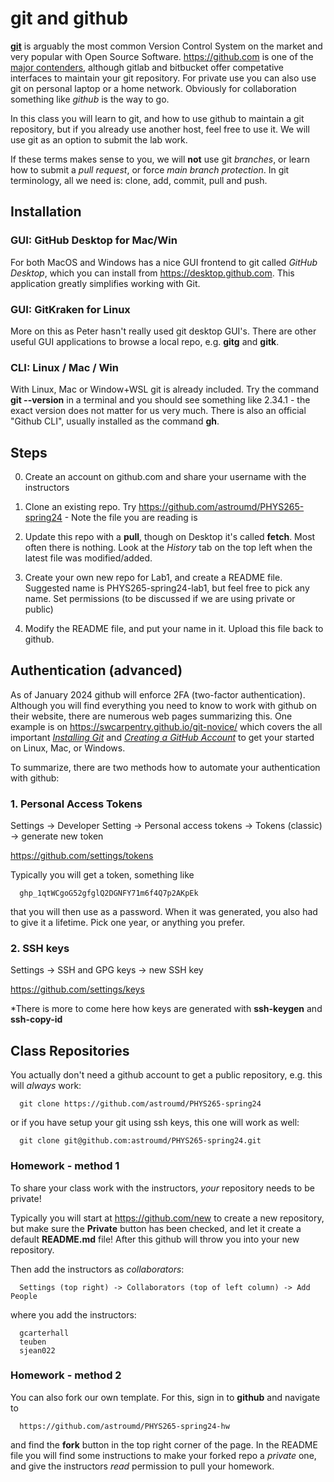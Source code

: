 # git and github

[**git**](https://xkcd.com/1597/) is arguably the most common Version
Control System on the market and very popular with Open Source
Software. https://github.com is one of the [major
contenders](https://en.wikipedia.org/wiki/Comparison_of_source-code-hosting_facilities),
although gitlab and bitbucket offer competative interfaces to maintain
your git repository. For private use you can also use git on
personal laptop or a home network. Obviously for collaboration something
like *github* is the way to go.

In this class you will learn to git, and how to use github to maintain a
git repository, but if you already use another host, feel free to use
it. We will use git as an option to submit the lab work.

If these terms makes sense to you, we will **not** use git *branches*, or
learn how to submit a *pull request*, or force *main branch protection*.
In git terminology, all we need is:  clone, add, commit, pull and push.

## Installation

### GUI: GitHub Desktop for Mac/Win

For both MacOS and Windows has a nice GUI frontend to git called *GitHub Desktop*, which you can install
from https://desktop.github.com.  This application greatly simplifies working with Git.

### GUI: GitKraken for Linux

More on this as Peter hasn't really used git desktop GUI's.  There are other useful
GUI applications to browse a local repo, e.g. **gitg** and **gitk**.

### CLI: Linux / Mac / Win

With Linux, Mac or Window+WSL git is already included. Try the command **git --version** in
a terminal and you should see something like 2.34.1 - the exact version does not matter for
us very much. There is also an official "Github CLI", usually installed as the command
**gh**.


## Steps

0. Create an account on github.com and share your username with the instructors

1. Clone an existing repo.   Try https://github.com/astroumd/PHYS265-spring24  - Note the file you are
   reading is

2. Update this repo with a **pull**, though on Desktop it's called **fetch**. Most often there is nothing.
   Look at the *History* tab
   on the top left when the latest file was modified/added.

3. Create your own new repo for Lab1, and create a README file. Suggested name is PHYS265-spring24-lab1,
   but feel free to pick any name.
   Set permissions (to be discussed if we are using private or public)

4. Modify the README file, and put your name in it.  Upload this file back to github.


## Authentication (advanced)

As of January 2024 github will enforce 2FA (two-factor authentication). Although you will find
everything you need to know to work with github on their website, there are numerous
web pages summarizing this. One example is on https://swcarpentry.github.io/git-novice/ which
covers the all important
[*Installing Git*](https://swcarpentry.github.io/git-novice/#installing-git)
and
[*Creating a GitHub Account*](https://swcarpentry.github.io/git-novice/#creating-a-github-account)
to get your started on Linux, Mac, or Windows.

To summarize, there are two methods how to automate your authentication with github:

### 1. Personal Access Tokens

Settings -> Developer Setting  -> Personal access tokens -> Tokens (classic) -> generate new token

https://github.com/settings/tokens

Typically you will get a token, something like

      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

that you will then use as a password. When it was generated, you also had to give it a lifetime. Pick one year,
or anything you prefer.

### 2. SSH keys

Settings -> SSH and GPG keys -> new SSH key

https://github.com/settings/keys

*There is more to come here how keys are generated with **ssh-keygen** and **ssh-copy-id**

## Class Repositories

You actually don't need a github account to get a public repository, e.g. this will *always* work:

      git clone https://github.com/astroumd/PHYS265-spring24

or if you have setup your git using ssh keys, this one will work as well:

      git clone git@github.com:astroumd/PHYS265-spring24.git

### Homework - method 1

To share your class work with the instructors, *your* repository needs to be private!

Typically you will start at https://github.com/new to create a new repository, but make
sure the **Private** button has been checked, and let it create a default **README.md** file!
After this github will throw you into your new repository.

Then add the instructors as *collaborators*:

      Settings (top right) -> Collaborators (top of left column) -> Add People

where you add the instructors:

      gcarterhall
      teuben
      sjean022

### Homework - method 2

You can also fork our own template. For this, sign in to **github** and navigate to

      https://github.com/astroumd/PHYS265-spring24-hw

and find the **fork** button in the top right corner of the page. In the README file you
will find some instructions to make your forked repo a *private* one, and give the
instructors *read* permission to pull your homework.
